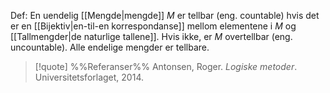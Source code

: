 Def:
En uendelig [[Mengde|mengde]] $M$ er tellbar (eng. countable) hvis det er en [[Bijektiv|en-til-en korrespondanse]] mellom elementene i $M$ og [[Tallmengder|de naturlige tallene]]. Hvis ikke, er $M$ overtellbar (eng. uncountable). Alle endelige mengder er tellbare.

> [!quote] %%Referanser%%
Antonsen, Roger. *Logiske metoder*. Universitetsforlaget, 2014.